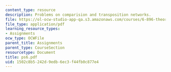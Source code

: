 ```yaml
---
content_type: resource
description: Problems on comparision and transposition networks.
file: https://ol-ocw-studio-app-qa.s3.amazonaws.com/courses/6-896-theory-of-parallel-hardware-sma-5511-spring-2004/1502c8b5242d9edb6ec3f44fb0c877e4_ps6.pdf
file_type: application/pdf
learning_resource_types:
- Assignments
ocw_type: OCWFile
parent_title: Assignments
parent_type: CourseSection
resourcetype: Document
title: ps6.pdf
uid: 1502c8b5-242d-9edb-6ec3-f44fb0c877e4
---
```

